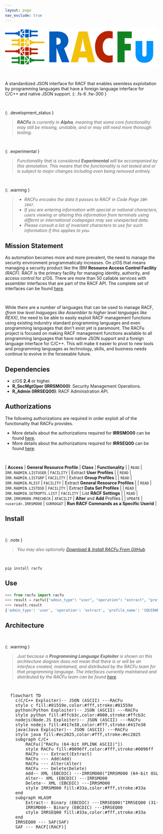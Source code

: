 ```yaml
---
layout: page
nav_exclude: true
---
```


![pyRACF Logo](/assets/images/logo.png)

&nbsp;

A standardized JSON interface for RACF that enables seemless exploitation by programming languages that have a foreign language interface for C/C++ and native JSON support.
{: .fs-6 .fw-300 }

&nbsp;

{: .development_status }
> _**RACFu** is currently in **Alpha**, meaning that some core functionality may still be missing, unstable, and or may still need more thorough testing._

&nbsp;

{: .experimental }
> _Functionality that is considered **Experimental** will be accompanied by this annotation. This means that the functionality is not tested and or is subject to major changes including even being removed entirely._

&nbsp;

{: .warning }
> * _RACFu encodes the data it passes to RACF in Code Page `IBM-1047`._
> * _If you are entering information with special or national characters, users viewing or altering this information from terminals using differnt or international codepages may see unexpected data._
> * _Please consult a list of invariant characters to use for such information if this applies to you._

## Mission Statement

As automation becomes more and more prevalent, the need to manage the security environment programmaticaly increases. On z/OS that means managing a security product like the IBM **Resource Access Control Facility** _(RACF)_. RACF is the primary facility for managing identity, authority, and access control for z/OS. There are more than 50 callable services with assembler interfaces that are part of the RACF API. The complete set of interfaces can be found [here](http://publibz.boulder.ibm.com/epubs/pdf/ich2d112.pdf).

&nbsp;

While there are a number of languages that can be used to manage RACF, _(from low level lnaguages like Assembler to higher level languages like REXX)_, the need to be able to easily exploit RACF management functions using existing indurstry standard programming languages and even programming languages that don't exist yet is paramount. The RACFu project is focused on making RACF management functions available to all programming languages that have native JSON support and a foreign language interface for C/C++. This will make it easier to pivot to new tools and programming languages as technology, skills, and business needs continue to evolve in the forseeable future.

## Dependencies

* z/OS **2.4** or higher.
* **R_SecMgtOper (IRRSMO00)**: Security Management Operations.
* **R_Admin (IRRSEQ00)**: RACF Administration API.

## Authorizations

The following authorizations are required in order exploit all of the functionality that RACFu provides.
* More details about the authorizations required for **IRRSMO00** can be found [here](https://www.ibm.com/docs/en/zos/3.1.0?topic=operations-racf-authorization).
* More details about the authorizations required for **IRRSEQ00** can be found [here](https://www.ibm.com/docs/en/zos/3.1.0?topic=api-racf-authorization).

&nbsp;

| **Access** | **General Resource Profile** | **Class** | **Functionality** |
| `READ` | `IRR.RADMIN.LISTUSER` | `FACILITY` | Extract **User Profiles** |
| `READ` | `IRR.RADMIN.LISTGRP` | `FACILITY` | Extract **Group Profiles** |
| `READ` | `IRR.RADMIN.RLIST` | `FACILITY` | Extract **General Resource Profiles** |
| `READ` | `IRR.RADMIN.LISTDSD` | `FACILITY` | Extract **Data Set Profiles** |
| `READ` | `IRR.RADMIN.SETROPTS.LIST` | `FACILITY` | List **RACF Settings** |
| `READ` | `IRR.IRRSMO00.PRECHECK` | `XFACILIT` | **Alter** and **Add** Profiles |
| `UPDATE` | `<userid>.IRRSMO00` | `SURROGAT` | **Run RACF Commands as a Specific Userid** |

## Install

&nbsp;

{: .note }
> _You may also optionally [Download & Install RACFu From GitHub](https://github.com/ambitus/racfu/releases)._

&nbsp;

```shell
pip install racfu
```

## Use

```python
>>> from racfu import racfu
>>> result = racfu({"admin_type": "user", "operation": "extract", "profile_name": "SQUIDWRD"})
>>> result.result
{'admin_type': 'user', 'operation': 'extract', 'profile_name': 'SQUIDWRD', 'result': {'profile': {'base': {'base:audit_logging': False, 'base:audit_responsibility': False, 'base:auditor': False, 'base:automatic_data_set_protection': False, 'base:create_date': '11/14/24', 'base:default_group': 'SYS1', 'base:group_connections': [{'base:group_connection_auditor': False, 'base:group_connection_automatic_data_set_protection': False, 'base:group_connection_connect_date': '11/14/24', 'base:group_connection_connects': 0, 'base:group_connection_data_set_access': False, 'base:group_connection_group': 'SYS1', 'base:group_connection_last_connect_date': None, 'base:group_connection_last_connect_time': None, 'base:group_connection_operations': False, 'base:group_connection_owner': 'LEONARD', 'base:group_connection_resume_date': None, 'base:group_connection_revoke_date': None, 'base:group_connection_revoked': False, 'base:group_connection_special': False, 'base:group_connection_universal_access': 'NONE'}], 'base:group_data_set_access': False, 'base:has_passphrase': False, 'base:has_password': False, 'base:logon_allowed_days': [{'base:logon_allowed_day': 'SUNDAY'}, {'base:logon_allowed_day': 'MONDAY'}, {'base:logon_allowed_day': 'TUESDAY'}, {'base:logon_allowed_day': 'WEDNESDAY'}, {'base:logon_allowed_day': 'THURSDAY'}, {'base:logon_allowed_day': 'FRIDAY'}, {'base:logon_allowed_day': 'SATURDAY'}], 'base:logon_allowed_time': 'ANYTIME', 'base:mfa_password_fallback': False, 'base:operations': False, 'base:owner': 'LEONARD', 'base:passphrase_change_interval': 0, 'base:passphrase_enveloped': False, 'base:password_change_interval': 186, 'base:password_enveloped': False, 'base:protected': True, 'base:restrict_global_access_checking': False, 'base:revoked': False, 'base:special': False}}}, 'return_codes': {'return_codes': {'racf_reason_code': 0, 'racf_return_code': 0, 'racfu_return_code': 0, 'saf_return_code': 0}}}
```

## Architecture

&nbsp;

{: .warning }
> _Just because a **Programming Language Exploiter** is shown on this architecture diagram does not mean that there is or will be an interface created, maintained, and distributed by the RACFu team for that programming language. The interfaces currently maintained and distributed by the RACFu team can be found [here](./interfaces/)._

&nbsp;

<pre class="mermaid">
  flowchart TD
    c(C/C++ Exploiter)-- JSON (ASCII) ---RACFu
    style c fill:#01559e,color:#fff,stroke:#01559e
    python(Python Exploiter)-- JSON (ASCII) ---RACFu
    style python fill:#ffcb3c,color:#000,stroke:#ffcb3c
    nodejs(Node.JS Exploiter)-- JSON (ASCII) ---RACFu
    style nodejs fill:#417e38,color:#fff,stroke:#417e38
    java(Java Exploiter)-- JSON (ASCII) ---RACFu
    style java fill:#ec2025,color:#fff,stroke:#ec2025
    subgraph C/C+
        RACFu(["RACFu (64-bit XPLINK ASCII)"])
        style RACFu fill:#0096ff,color:#fff,stroke:#0096ff
        RACFu --- Extract(Extract)
        RACFu --- Add(Add)
        RACFu --- Alter(Alter)
        RACFu --- Delete(Delete)
        Add-- XML (EBCDIC) ---IRRSMO00("IRRSMO00 (64-bit OSLINK EBCDIC)")
        Alter-- XML (EBCDIC) ---IRRSMO00
        Delete-- XML (EBCDIC) ---IRRSMO00
        style IRRSMO00 fill:#33a,color:#fff,stroke:#33a
    end
    subgraph HLASM
        Extract-- Binary (EBCDIC) ---IRRSEQ00("IRRSEQ00 (31-bit OSLINK EBCDIC)")
        IRRSMO00-- Binary (EBCDIC) ---IRRSEQ00
        style IRRSEQ00 fill:#33a,color:#fff,stroke:#33a
    end
    IRRSEQ00 --- SAF(SAF)
    SAF --- RACF[(RACF)]

</pre>
